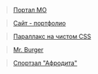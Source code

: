 > [Портал МО](tryhardy.github.io/municipal)

> [Сайт - портфолио](tryhardy.github.io/portfolio)

> [Параллакс на чистом CSS](tryhardy.github.io/parallax)

> [Mr. Burger](tryhardy.github.io/hamburger/)

> [Спортзал "Афродита"](tryhardy.github.io/afrodita)


